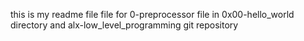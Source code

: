 this is my readme file file for 0-preprocessor file in 0x00-hello_world directory and alx-low_level_programming git repository
